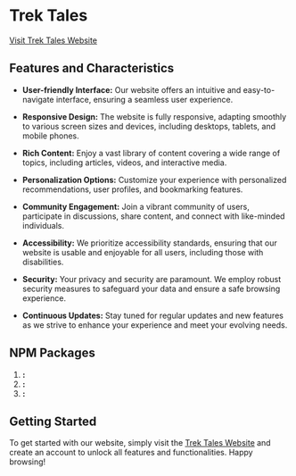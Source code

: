 # Trek Tales

[Visit Trek Tales Website]()

## Features and Characteristics

- **User-friendly Interface:** Our website offers an intuitive and easy-to-navigate interface, ensuring a seamless user experience.
  
- **Responsive Design:** The website is fully responsive, adapting smoothly to various screen sizes and devices, including desktops, tablets, and mobile phones.

- **Rich Content:** Enjoy a vast library of content covering a wide range of topics, including articles, videos, and interactive media.

- **Personalization Options:** Customize your experience with personalized recommendations, user profiles, and bookmarking features.

- **Community Engagement:** Join a vibrant community of users, participate in discussions, share content, and connect with like-minded individuals.

- **Accessibility:** We prioritize accessibility standards, ensuring that our website is usable and enjoyable for all users, including those with disabilities.

- **Security:** Your privacy and security are paramount. We employ robust security measures to safeguard your data and ensure a safe browsing experience.

- **Continuous Updates:** Stay tuned for regular updates and new features as we strive to enhance your experience and meet your evolving needs.

## NPM Packages

1. **:** 
2. **:** 
3. **:** 

## Getting Started

To get started with our website, simply visit the [Trek Tales Website]() and create an account to unlock all features and functionalities. Happy browsing!
